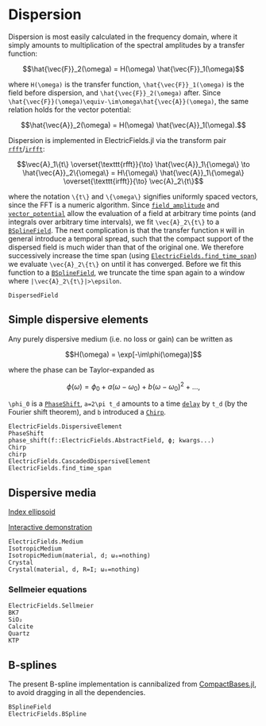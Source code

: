 # Dispersion

Dispersion is most easily calculated in the frequency domain, where it
simply amounts to multiplication of the spectral amplitudes by a
transfer function:
```math
\hat{\vec{F}}_2(\omega) =
H(\omega)
\hat{\vec{F}}_1(\omega)
```
where ``H(\omega)`` is the transfer function, ``\hat{\vec{F}}_1(\omega)`` is
the field before dispersion, and ``\hat{\vec{F}}_2(\omega)`` after. Since
``\hat{\vec{F}}(\omega)\equiv-\im\omega\hat{\vec{A}}(\omega)``, the same relation
holds for the vector potential:
```math
\hat{\vec{A}}_2(\omega) =
H(\omega)
\hat{\vec{A}}_1(\omega).
```

Dispersion is implemented in ElectricFields.jl via the transform pair
[`rfft`](@ref)/[`irfft`](@ref):

```math
\vec{A}_1\{t\}
\overset{\texttt{rfft}}{\to}
\hat{\vec{A}}_1\{\omega\}
\to
\hat{\vec{A}}_2\{\omega\} =
H\{\omega\}
\hat{\vec{A}}_1\{\omega\}
\overset{\texttt{irfft}}{\to}
\vec{A}_2\{t\}
```
where the notation ``\{t\}`` and ``\{\omega\}`` signifies uniformly
spaced vectors, since the FFT is a numeric algorithm. Since
[`field_amplitude`](@ref) and [`vector_potential`](@ref) allow the
evaluation of a field at arbitrary time points (and integrals over
arbitrary time intervals), we fit ``\vec{A}_2\{t\}`` to a
[`BSplineField`](@ref). The next complication is that the
transfer function ``H`` will in general introduce a temporal spread,
such that the compact support of the dispersed field is much wider
than that of the original one. We therefore successively increase the
time span (using [`ElectricFields.find_time_span`](@ref)) we evaluate
``\vec{A}_2\{t\}`` on until it has converged. Before we fit this
function to a [`BSplineField`](@ref), we truncate the time span again to a window
where ``|\vec{A}_2\{t\}|>\epsilon``.

```@docs
DispersedField
```

## Simple dispersive elements

Any purely dispersive medium (i.e. no loss or gain) can be written as
```math
H(\omega) = \exp[-\im\phi(\omega)]
```
where the phase can be Taylor-expanded as
```math
\phi(\omega) =
\phi_0 +
a(\omega-\omega_0) +
b(\omega-\omega_0)^2 +
...,
```
``\phi_0`` is a [`PhaseShift`](@ref), ``a=2\pi t_d`` amounts to a time
[`delay`](@ref) by ``t_d`` (by the Fourier shift theorem), and ``b``
introduced a [`Chirp`](@ref).

```@docs
ElectricFields.DispersiveElement
PhaseShift
phase_shift(f::ElectricFields.AbstractField, ϕ; kwargs...)
Chirp
chirp
ElectricFields.CascadedDispersiveElement
ElectricFields.find_time_span
```

## Dispersive media

[Index ellipsoid](https://en.wikipedia.org/wiki/Index_ellipsoid)

[Interactive demonstration](https://micro.magnet.fsu.edu/primer/java/polarizedlight/ellipsoid/index.html)

```@docs
ElectricFields.Medium
IsotropicMedium
IsotropicMedium(material, d; ω₀=nothing)
Crystal
Crystal(material, d, R=I; ω₀=nothing)
```

### Sellmeier equations

```@docs
ElectricFields.Sellmeier
BK7
SiO₂
Calcite
Quartz
KTP
```

## B-splines

The present B-spline implementation is cannibalized from
[CompactBases.jl](https://github.com/JuliaApproximation/CompactBases.jl),
to avoid dragging in all the dependencies.

```@docs
BSplineField
ElectricFields.BSpline
```
